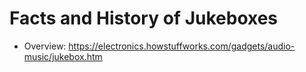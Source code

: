 # Facts and History of Jukeboxes

- Overview: <https://electronics.howstuffworks.com/gadgets/audio-music/jukebox.htm>
